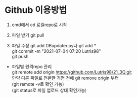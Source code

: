 # Github 이용방법

1. cmd에서 cd 로컬repo로 시작<br>

2. 파일 받기
git pull

3. 파일 수정
git add DBupdater.py나 git add *<br>
git commit -m "2021-07-04 07:20 Lutris98"<br>
git push<br>

+ 파일별 원격repo 관리<br>
git remote add origin https://github.com/Lutris98/21_3Q.git<br>
만약 다른 파일로 전환한 거면 전에 git remove origin 부터<br>
(git remote -v로 확인 가능)<br>
(git status로 파일 업로드 상태 확인가능)<br>
